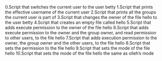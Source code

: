 0.Script that switches the current user to the user betty
1.Script that prints the effective username of the current user
2.Script that prints all the groups the current user is part of
3.Script that changes the owner of the file hello to the user betty
4.Script that creates an empty file called hello
5.Script that adds execute permission to the owner of the file hello
6.Script that adds execute permission to the owner and the group owner, and read permission to other users, to the file hello
7.Script that adds execution permission to the owner, the group owner and the other users, to the file hello
8.Script that sets the permission to the file hello
9.Script that sets the mode of the file hello
10.Script that sets the mode of the file hello the same as olleh’s mode
